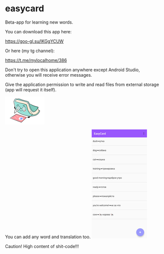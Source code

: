 # easycard
Beta-app for learning new words.

You can download this app here: 

https://goo-gl.su/lKGgYCUW

Or here (my tg channel):

https://t.me/mylocalhome/386

Don't try to open this application anywhere except Android Studio, otherwise you will receive error messages.

Give the application permission to write and read files from external storage (app will request it itself).

![EasyCard](https://github.com/jenyasubbotina/easycard/blob/master/src_r/easycard1.png)


You can add any word and translation too.
![EasyCard](https://github.com/jenyasubbotina/easycard/blob/master/src_r/s1.jpg)

Caution! High content of shit-code!!!
